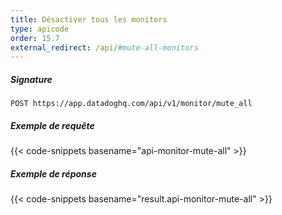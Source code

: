 ```yaml
---
title: Désactiver tous les monitors
type: apicode
order: 15.7
external_redirect: /api/#mute-all-monitors
---
```


##### Signature
`POST https://app.datadoghq.com/api/v1/monitor/mute_all`
##### Exemple de requête
{{< code-snippets basename="api-monitor-mute-all" >}}
##### Exemple de réponse
{{< code-snippets basename="result.api-monitor-mute-all" >}}